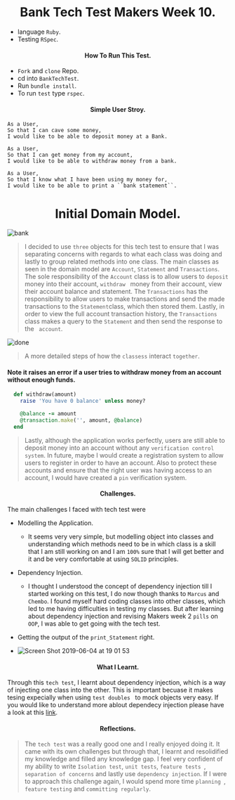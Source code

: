 <h1 align='center'>
  Bank Tech Test Makers Week 10.
</h1>

- language ``Ruby``.
- Testing ``RSpec``.


<h4 align='center'>
  How To Run This Test.
</h4>

- ``Fork`` and ``clone`` Repo.
- cd into ``BankTechTest``.
- Run ``bundle install``.
- To run ``test``  type ``rspec``.


<h4 align='center'>
  Simple User Stroy.
</h4>

```
As a User,
So that I can cave some money,
I would like to be able to deposit money at a Bank.
```

```
As a User,
So that I can get money from my account,
I would like to be able to withdraw money from a bank.
```

```
As a User,
So that I know what I have been using my money for,
I would like to be able to print a ``bank statement``.
```
<h1 align='center'>
Initial Domain Model.
</h1>

![bank](https://user-images.githubusercontent.com/37377831/58862124-def88480-86a7-11e9-952f-4efcf856000f.jpg)

> I decided to use ``three`` objects for this tech test to ensure that I was separating concerns with regards to what each class was doing and lastly to group related methods into one class. The main classes as seen in the domain model are ``Account``, ``Statement`` and ``Transactions``.
The sole responsibility of the ``Account`` class is to allow users to ``deposit`` money into their account, ``withdraw `` money from their account, view their account balance and statement. The ``Transactions`` has the responsibility to allow users to make transactions and send the made transactions to the ``Statement``class, which then stored them. Lastly, in order to view the full account transaction history, the ``Transactions`` class makes a query to the ``Statement`` and then send the response to the `` account``.

![done](https://user-images.githubusercontent.com/37377831/58911786-85787000-8710-11e9-9ab6-6c92fa0ba561.png)

> A more detailed steps of how the ``classess`` interact ``together``.

#### Note it raises an error if a user tries to withdraw money from an account without enough funds.

```ruby
  def withdraw(amount)
    raise 'You have 0 balance' unless money?

    @balance -= amount
    @transaction.make('', amount, @balance)
  end
```

> Lastly, although the application works perfectly, users are still able to deposit money into an account without any ``verification control system``. In future, maybe I would create a registration system to allow users to register in order to have an account. Also to protect these accounts and ensure that the right user was having access to an account, I would have created a ``pin`` verification system.

<h4 align='center'>
Challenges.
</h4>

The main challenges I faced with tech test were

- Modelling the Application.
  - It seems very very simple, but modelling object into classes and understanding which methods need to be in which class is a skill that I am still working on and I am ``100%`` sure that I will get better and it and be very comfortable at using ``SOLID`` principles.

- Dependency Injection.
  - I thought I understood the concept of dependency injection till I started working on this test, I do now though thanks to ``Marcus`` and ``Chembo``. I found myself hard coding classes into other classes, which led to me having difficulties in testing my classes. But after learning about dependency injection and revising Makers week 2 ``pills`` on ``OOP``, I was able to get going with the tech test.

- Getting the output of the ``print_Statement`` right.
 - ![Screen Shot 2019-06-04 at 19 01 53](https://user-images.githubusercontent.com/37377831/58914212-d8085b00-8715-11e9-9283-42e58abdee35.png)


<h4 align='center'>
What I Learnt.
</h4>

Through this ``tech test``, I learnt about dependency injection, which is a way of injecting one class into the other. This is important becuase it makes tesing expecially when using ``test doubles `` to mock objects very easy. If you would like to understand more ablout dependecy injection please have a look at this [link](https://medium.freecodecamp.org/a-quick-intro-to-dependency-injection-what-it-is-and-when-to-use-it-7578c84fa88f).

<h4 align='center'>
Reflections.
</h4>

> The ``tech test`` was a really good one and I really enjoyed doing it. It came with its own challenges but through that, I learnt and resolidified my knowledge and filled any knowledge gap. I feel very confident of my ability to write ``Isolation test``, ``unit tests``, ``feature tests ``, ``separation of concerns`` and lastly use ``dependency injection``. If I were to approach this challenge again, I would spend more time ``planning ``, ``feature testing`` and ``committing regularly``.